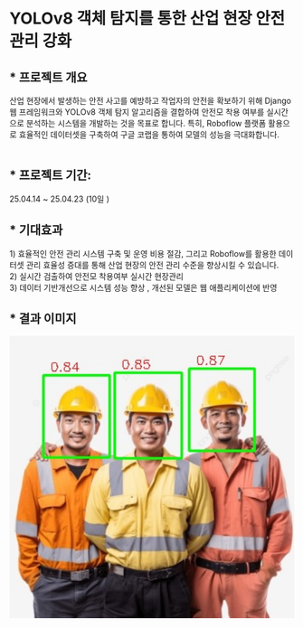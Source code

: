<h1> YOLOv8 객체 탐지를 통한 산업 현장 안전 관리 강화 </h1>

<h2>
* 프로젝트 개요 <br></h2>
산업 현장에서 발생하는 안전 사고를 예방하고 작업자의 안전을 확보하기 위해 
Django 웹 프레임워크와 YOLOv8 객체 탐지 알고리즘을 결합하여 안전모 착용 여부를 실시간으로 분석하는 시스템을 개발하는 것을 목표로 합니다. 특히, Roboflow 플랫폼 활용으로 효율적인 데이터셋을 구축하여 구글 코랩을 통하여 모델의 성능을 극대화합니다.<br><br>
<h2>
* 프로젝트 기간: </h2>25.04.14 ~ 25.04.23 (10일 ) <br>
<h2>
* 기대효과 <br></h2>
1) 효율적인 안전 관리 시스템 구축 및 운영 비용 절감, 그리고 Roboflow를 활용한 데이터셋 관리 효율성 증대를 통해 산업 현장의 안전 관리 수준을 향상시킬 수 있습니다.   <br>
2) 실시간 검출하여 안전모 착용여부 실시간 현장관리 <br>
3) 데이터 기반개선으로 시스템 성능 향상 , 개선된 모델은 웹 애플리케이션에 반영   <br>

<h2>
* 결과 이미지 <br></h2>

<img src="https://github.com/AnKyungsuk/Safety-Helmet-Project/blob/master/result_image_164507.jpg?raw=true" width=800  height=500  />
